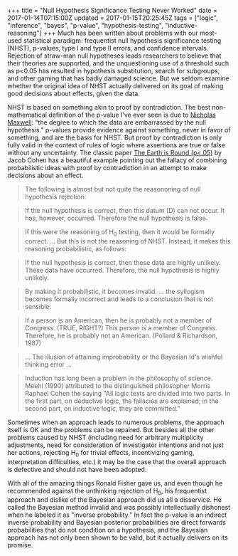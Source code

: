 +++
title = "Null Hypothesis Significance Testing Never Worked"
date = 2017-01-14T07:15:00Z
updated = 2017-01-15T20:25:45Z
tags = ["logic", "inference", "bayes", "p-value", "hypothesis-testing", "inductive-reasoning"]
+++
Much has been written about problems with our most-used statistical
paradigm: frequentist null hypothesis significance testing (NHST),
p-values, type I and type II errors, and confidence intervals.
 Rejection of straw-man null hypotheses leads researchers to believe
that their theories are supported, and the unquestioning use of a
threshold such as p&lt;0.05 has resulted in hypothesis substitution,
search for subgroups, and other gaming that has badly damaged science.
 But we seldom examine whether the original idea of NHST actually
delivered on its goal of making good decisions about effects, given the
data.

NHST is based on something akin to proof by contradiction.  The best
non-mathematical definition of the p-value I've ever seen is due
to [Nicholas Maxwell](http://www.citeulike.org/user/harrelfe/article/14166520): "the
degree to which the data are embarrassed by the null hypothesis."
 p-values provide evidence against something, never in favor of
something, and are the basis for NHST.  But proof by contradiction is
only fully valid in the context of rules of logic where assertions are
true or false without any uncertainty.  The classic paper [The Earth is
Round
(p<.05)](http://www.citeulike.org/user/harrelfe/article/10529649) by
Jacob Cohen has a beautiful example pointing out the fallacy of
combining probabilistic ideas with proof by contradiction in an attempt
to make decisions about an effect.

> 
> The following is almost but not quite the reasononing of null
> hypothesis rejection: 

> If the null hypothesis is correct, then this datum (D) can not occur.
> It has, however, occurred.
> Therefore the null hypothesis is false. 

> If this were the reasoning of H<sub>0</sub> testing, then it would be formally
> correct. … But this is not the reasoning of NHST.  Instead, it makes
> this reasoning probabilistic, as follows: 

> If the null hypothesis is correct, then these data are highly
> unlikely.
> These data have occurred.
> Therefore, the null hypothesis is highly unlikely. 

> By making it probabilistic, it becomes invalid.  … the syllogism
> becomes formally incorrect and leads to a conclusion that is not
> sensible: 

> If a person is an American, then he is probably not a member of
> Congress.  (TRUE, RIGHT?)
> This person is a member of Congress.
> Therefore, he is probably not an American. (Pollard & Richardson,
> 1987) 

> … The illusion of attaining improbability or the Bayesian Id's wishful
> thinking error …
>   

> Induction has long been a problem in the philosophy of science.  Meehl
> (1990) attributed to the distinguished philosopher Morris Raphael
> Cohen the saying "All logic texts are divided into two parts.  In the
> first part, on deductive logic, the fallacies are explained; in the
> second part, on inductive logic, they are committed."

Sometimes when an approach leads to numerous problems, the approach
itself is OK and the problems can be repaired.  But besides all the
other problems caused by NHST (including need for arbitrary multiplicity
adjustments, need for consideration of investigator intentions and not
just her actions, rejecting H<sub>0</sub> for trivial effects, incentivizing
gaming, interpretation difficulties, etc.) it may be the case that the
overall approach is defective and should not have been adopted.

With all of the amazing things Ronald Fisher gave us, and even though he
recommended against the unthinking rejection of H<sub>0</sub>, his frequentist
approach and dislike of the Bayesian approach did us all a disservice.
 He called the Bayesian method invalid and was possibly intellectually
dishonest when he labeled it as "inverse probability."  In fact the
p-value is an indirect inverse probability and Bayesian posterior
probabilities are direct forwards probabilities that do not condition on
a hypothesis, and the Bayesian approach has not only been shown to be
valid, but it actually delivers on its promise.
